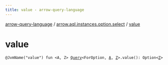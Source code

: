 ```yaml
---
title: value - arrow-query-language
---
```


[arrow-query-language](../index.html) / [arrow.aql.instances.option.select](index.html) / [value](./value.html)

# value

`@JvmName("value") fun <A, Z> `[`Query`](../arrow.aql/-query/index.html)`<ForOption, `[`A`](value.html#A)`, `[`Z`](value.html#Z)`>.value(): Option<`[`Z`](value.html#Z)`>`